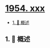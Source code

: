# [1954. xxx](https://github.com/Tdahuyou/TNotes.leetcode/tree/main/notes/1954.%20xxx)

<!-- region:toc -->

- [1. 📝 概述](#1--概述)

<!-- endregion:toc -->

## 1. 📝 概述
